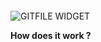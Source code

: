 <!-- <p class="title has-text-centered mt-6 pt-6">
  How does it work ?
</p> -->

<div
  class="tile is-ancestor is--fullheight mt-6 pt-6"
  style="min-height: 600px">
  <!-- style="height: calc(100% - 55px)"> -->
  <div class="tile is-vertical is-6">
    <div class="tile is-parent">
      <article class="tile is-child notification has-background-white-ter px-2 py-2">
        <div 
          class="content is-hidden-mobile"
          style="
            width: 100%;
            height: 100%;
            background-image: url('https://raw.githubusercontent.com/multi-coop/gitribute-documentation-content/main/images/screenshots/gitfile-csv-preview-01.png');
            background-size: cover;
            background-repeat: no-repeat;
            background-position: 0% 0%;">
        </div>
        <img
          class="is-hidden-tablet "
          src="https://raw.githubusercontent.com/multi-coop/gitribute-documentation-content/main/images/screenshots/gitfile-csv-preview-01.png"
          alt="GITFILE WIDGET"/>
      </article>
    </div>
  </div>
  <div class="tile is-vertical is-6">
    <div class="tile is-parent">
      <article class="tile is-child notification is-light">
        <p class="title">
          <b>How does it work ?</b> 
        </p>
      </article>
    </div>
    <div class="tile is-parent">
      <article class="tile is-child notification is-white py-2">
        <p class="subtitle">
          <span class="icon is-small mr-3">
            <i class="mdi mdi-share-variant"></i>
          </span>
          <b>Share your data</b> hosted on Github, Gitlab, Mediawiki...
        </p>
      </article>
    </div>
    <div class="tile is-parent">
      <article class="tile is-child notification is-white py-2">
        <p class="subtitle">
          <span class="icon is-small mr-3">
            <i class="mdi mdi-pencil"></i>
          </span>
          Edit and <b>update</b> your data in a few clicks
        </p>
      </article>
    </div>
    <div class="tile is-parent">
      <article class="tile is-child notification is-white py-2">
        <p class="subtitle">
          <span class="icon is-small mr-3">
            <i class="mdi mdi-account-group"></i>
          </span>
         Allow your <b>community</b> to <b>contribute</b> improving your data
        </p>
      </article>
    </div>
    <div class="tile is-parent">
      <article class="tile is-child notification is-white py-2">
        <p class="subtitle">
          <span class="icon is-small mr-3">
            <i class="mdi mdi-table"></i>
          </span>
          <b>Visualize</b> your data as a table or cards list (dataviz soon !)
        </p>
      </article>
    </div>
    <div class="tile is-parent">
      <article class="tile is-child notification is-white py-2">
        <p class="subtitle">
          <span class="icon is-small mr-3">
            <i class="mdi mdi-content-copy"></i>
          </span>
          <b>Copy-paste</b> the widgets <b>to any website</b> in a few clicks
        </p>
      </article>
    </div>
    <div class="tile is-parent">
      <article class="tile is-child notification is-white py-2">
        <p class="subtitle">
          <span class="icon is-small mr-3">
            <i class="mdi mdi-currency-usd-off"></i>
          </span>
          All of it <b>100% free</b>, without subscription, no need to rent a server... 
          It's a <b>free software</b> !
        </p>
      </article>
    </div>
  </div>
</div>
